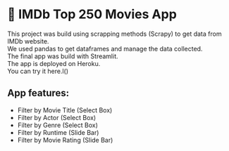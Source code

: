 # 🍿 IMDb Top 250 Movies App

This project was build using scrapping methods (Scrapy) to get data from IMDb website. \
We used pandas to get dataframes and manage the data collected. \
The final app was build with Streamlit. \
The app is deployed on Heroku. \
You can try it here.l() 

## App features:
* Filter by Movie Title (Select Box)
* Filter by Actor (Select Box)
* Filter by Genre (Select Box)
* Filter by Runtime (Slide Bar)
* Filter by Movie Rating (Slide Bar)
